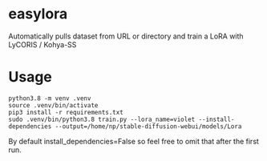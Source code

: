 # easylora
Automatically pulls dataset from URL or directory and train a LoRA with LyCORIS / Kohya-SS

# Usage
```
python3.8 -m venv .venv
source .venv/bin/activate
pip3 install -r requirements.txt
sudo .venv/bin/python3.8 train.py --lora_name=violet --install-dependencies --output=/home/np/stable-diffusion-webui/models/Lora
```
By default install_dependencies=False so feel free to omit that after the first run.
